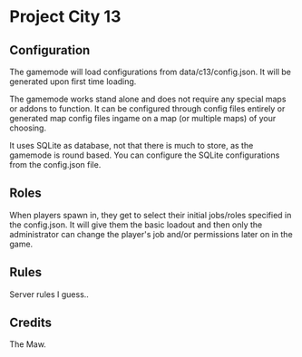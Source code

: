 # Project City 13

## Configuration
The gamemode will load configurations from data/c13/config.json. It will be generated upon first time loading.

The gamemode works stand alone and does not require any special maps or addons to function. It can be configured through config files entirely or generated map config files ingame on a map (or multiple maps) of your choosing.

It uses SQLite as database, not that there is much to store, as the gamemode is round based. You can configure the SQLite configurations from the config.json file.

## Roles
When players spawn in, they get to select their initial jobs/roles specified in the config.json. 
It will give them the basic loadout and then only the administrator can change the player's job and/or permissions
later on in the game. 

## Rules
Server rules I guess..

## Credits
The Maw.

